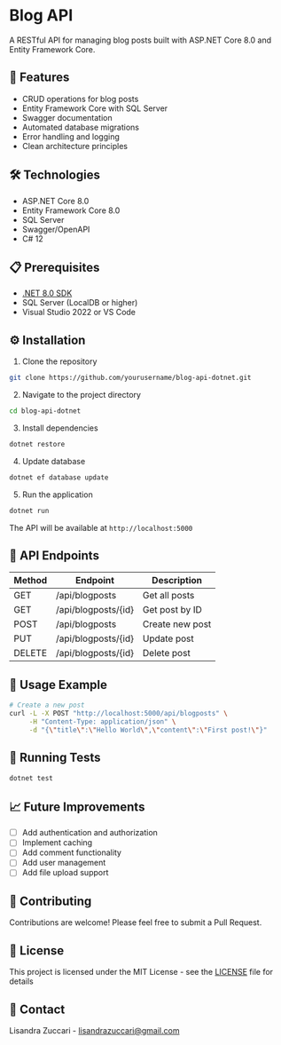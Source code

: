 # Blog API

A RESTful API for managing blog posts built with ASP.NET Core 8.0 and Entity Framework Core.

## 🚀 Features

- CRUD operations for blog posts
- Entity Framework Core with SQL Server
- Swagger documentation
- Automated database migrations
- Error handling and logging
- Clean architecture principles

## 🛠️ Technologies

- ASP.NET Core 8.0
- Entity Framework Core 8.0
- SQL Server
- Swagger/OpenAPI
- C# 12

## 📋 Prerequisites

- [.NET 8.0 SDK](https://dotnet.microsoft.com/download)
- SQL Server (LocalDB or higher)
- Visual Studio 2022 or VS Code

## ⚙️ Installation

1. Clone the repository
```bash
git clone https://github.com/yourusername/blog-api-dotnet.git
```

2. Navigate to the project directory
```bash
cd blog-api-dotnet
```

3. Install dependencies
```bash
dotnet restore
```

4. Update database
```bash
dotnet ef database update
```

5. Run the application
```bash
dotnet run
```

The API will be available at `http://localhost:5000`

## 🔄 API Endpoints

| Method | Endpoint | Description |
|--------|----------|-------------|
| GET    | /api/blogposts | Get all posts |
| GET    | /api/blogposts/{id} | Get post by ID |
| POST   | /api/blogposts | Create new post |
| PUT    | /api/blogposts/{id} | Update post |
| DELETE | /api/blogposts/{id} | Delete post |

## 📝 Usage Example

```bash
# Create a new post
curl -L -X POST "http://localhost:5000/api/blogposts" \
     -H "Content-Type: application/json" \
     -d "{\"title\":\"Hello World\",\"content\":\"First post!\"}"
```

## 🧪 Running Tests

```bash
dotnet test
```

## 📈 Future Improvements

- [ ] Add authentication and authorization
- [ ] Implement caching
- [ ] Add comment functionality
- [ ] Add user management
- [ ] Add file upload support

## 👥 Contributing

Contributions are welcome! Please feel free to submit a Pull Request.

## 📄 License

This project is licensed under the MIT License - see the [LICENSE](https://github.com/lisandrazuccari/blog-api-dotnet/blob/8700f3a5333fa9de361074d3273bc253aca57744/LICENCE.md) file for details

## 📧 Contact

Lisandra Zuccari - lisandrazuccari@gmail.com
